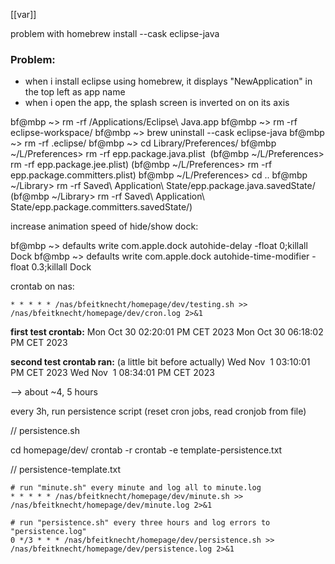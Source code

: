 

[[var]]



problem with homebrew install --cask eclipse-java
### Problem:

- when i install eclipse using homebrew, it displays "NewApplication" in the top left as app name
- when i open the app, the splash screen is inverted on on its axis




bf@mbp ~> rm -rf /Applications/Eclipse\ Java.app
bf@mbp ~> rm -rf eclipse-workspace/
bf@mbp ~> brew uninstall --cask eclipse-java
bf@mbp ~> rm -rf .eclipse/
bf@mbp ~> cd Library/Preferences/
bf@mbp ~/L/Preferences> rm -rf epp.package.java.plist 
	(bf@mbp ~/L/Preferences> rm -rf epp.package.jee.plist)
	(bf@mbp ~/L/Preferences> rm -rf epp.package.committers.plist)
bf@mbp ~/L/Preferences> cd ..
bf@mbp ~/Library> rm -rf Saved\ Application\ State/epp.package.java.savedState/
	(bf@mbp ~/Library> rm -rf Saved\ Application\ State/epp.package.committers.savedState/)







increase animation speed of hide/show dock:

bf@mbp ~> defaults write com.apple.dock autohide-delay -float 0;killall Dock
bf@mbp ~> defaults write com.apple.dock autohide-time-modifier -float 0.3;killall Dock





crontab on nas:
```
* * * * * /nas/bfeitknecht/homepage/dev/testing.sh >> /nas/bfeitknecht/homepage/dev/cron.log 2>&1
```


**first test crontab:**
	Mon Oct 30 02:20:01 PM CET 2023
	Mon Oct 30 06:18:02 PM CET 2023

**second test crontab ran:**
	(a little bit before actually)
	Wed Nov  1 03:10:01 PM CET 2023
	Wed Nov  1 08:34:01 PM CET 2023

–> about ~4, 5 hours





every 3h, run persistence script (reset cron jobs, read cronjob from file)

// persistence.sh

cd homepage/dev/
crontab -r
crontab -e template-persistence.txt





// persistence-template.txt
```
# run "minute.sh" every minute and log all to minute.log
* * * * * /nas/bfeitknecht/homepage/dev/minute.sh >> /nas/bfeitknecht/homepage/dev/minute.log 2>&1

# run "persistence.sh" every three hours and log errors to "persistence.log"
0 */3 * * * /nas/bfeitknecht/homepage/dev/persistence.sh >> /nas/bfeitknecht/homepage/dev/persistence.log 2>&1
```


